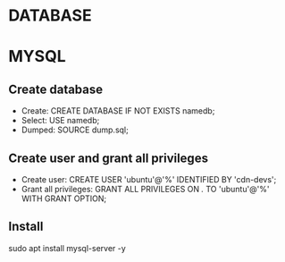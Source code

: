 # DATABASE

# MYSQL

## Create database ##
* Create:
CREATE DATABASE IF NOT EXISTS namedb;
* Select:
USE namedb;
* Dumped:
SOURCE dump.sql;

## Create user and grant all privileges ##
* Create user:
CREATE USER 'ubuntu'@'%' IDENTIFIED BY 'cdn-devs';
* Grant all privileges:
GRANT ALL PRIVILEGES ON *.* TO 'ubuntu'@'%' WITH GRANT OPTION;

## Install ## 
sudo apt install mysql-server -y